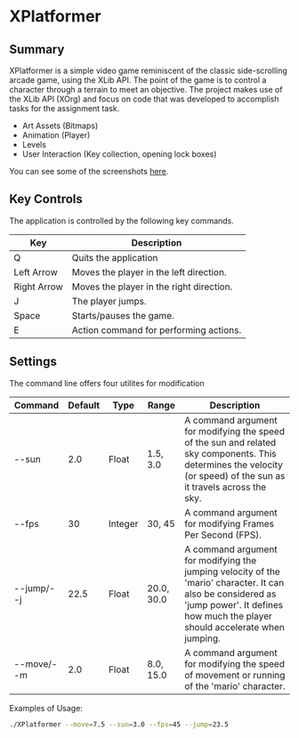 # XPlatformer

## Summary

XPlatformer is a simple video game reminiscent of the classic side-scrolling arcade game, using the XLib API. The point of the game is to control a character through a terrain to meet an objective. The project makes use of the XLib API (XOrg) and focus on code that was developed to accomplish tasks for the assignment task.

* Art Assets (Bitmaps)
* Animation  (Player)
* Levels
* User Interaction (Key collection, opening lock boxes)

You can see some of the screenshots [here](screenshots.md).

## Key Controls

The application is controlled by the following key commands.

|**Key**|**Description**|
|---|---|
|Q| Quits the application|
|Left Arrow | Moves the player in the left direction. |
|Right Arrow | Moves the player in the right direction. |
|J| The player jumps. |
|Space| Starts/pauses the game. |
|E| Action command for performing actions. |

## Settings

The command line offers four utilites for modification

|**Command**|**Default**|**Type**|**Range**|**Description**|
|---|---|---|---|---|
|--sun|2.0 |Float|1.5, 3.0|A command argument for modifying the speed of the sun and related sky components. This determines the velocity (or speed) of the sun as it travels across the sky.|
|--fps|30|Integer|30, 45|A command argument for modifying Frames Per Second (FPS).|
|--jump/--j|22.5|Float|20.0, 30.0| A command argument for modifying the jumping velocity of the 'mario' character. It can also be considered as 'jump power'. It defines how much the player should accelerate when jumping. |
|--move/--m|2.0|Float|8.0, 15.0| A command argument for modifying the speed of movement or running of the 'mario' character.|

Examples of Usage:

```bash
./XPlatformer --move=7.5 --sun=3.0 --fps=45 --jump=23.5
```

